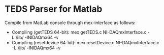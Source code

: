 TEDS Parser for Matlab
==================
Compile from MatLab console through mex-interface as follows:
* Compiling (getTEDS 64-bit):     mex getTEDS.c NI-DAQmxInterface.c -L./lib/ -lNIDAQmx64 -v
* Compiling (resetdevice 64-bit): mex resetDevice.c NI-DAQmxInterface.c -L./lib/ -lNIDAQmx64 -v
